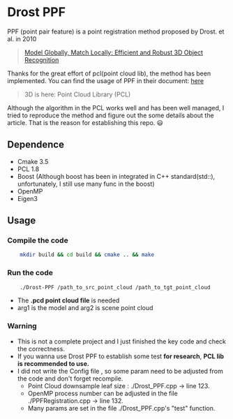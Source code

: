 # Drost PPF

PPF (point pair feature) is a point registration method proposed by Drost. et al. in 2010 
>[Model Globally, Match Locally: Efficient and Robust 3D Object Recognition](https://www.researchgate.net/profile/Slobodan-Ilic-3/publication/221363843_Model_Globally_Match_Locally_Efficient_and_Robust_3D_Object_Recognition/links/09e41509a3767e96e2000000/Model-Globally-Match-Locally-Efficient-and-Robust-3D-Object-Recognition.pdf)

Thanks for the great effort of pcl(point cloud lib), the method has been implemented. You can find the usage of PPF in their document: [here](https://pointclouds.org/documentation/classpcl_1_1_p_p_f_estimation.html)
>3D is here: Point Cloud Library (PCL)

Although the algorithm in the PCL works well and has been well managed, I tried to reproduce the method and figure out the some details about the article.
That is the reason for establishing this repo. :smiley: 

## Dependence 
+ Cmake 3.5
+ PCL 1.8
+ Boost (Although boost has been in integrated in C++ standard(std::), unfortunately, I still use many func in the boost)
+ OpenMP 
+ Eigen3

## Usage

### Compile the code
```bash
    mkdir build && cd build && cmake .. && make
```

### Run the code
```bash
    ./Drost-PPF /path_to_src_point_cloud /path_to_tgt_point_cloud
```
+ The **.pcd point cloud file** is needed
+ arg1 is the model and arg2 is scene point cloud

### Warning
+ This is not a complete project and I just finished the key code and check the correctness.
+ If you wanna use Drost PPF to establish some test **for research**, **PCL lib is recommended to use.**
+ I did not write the Config file , so some param need to be adjusted from the code and don't forget recompile.
  + Point Cloud downsample leaf size : ./Drost_PPF.cpp -> line 123. 
  + OpenMP process number can be adjusted in the file ./PPFRegistration.cpp -> line 132.
  + Many params are set in the file ./Drost_PPF.cpp's "test" function.


